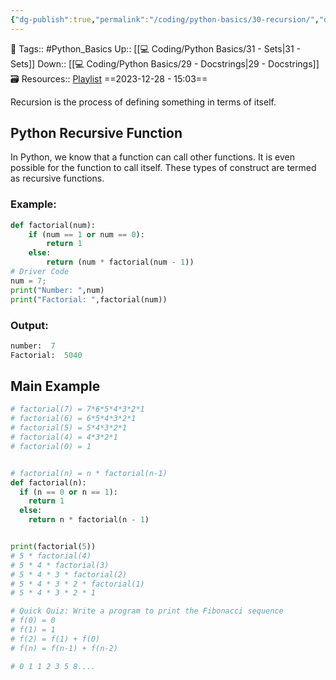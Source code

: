 ```yaml
---
{"dg-publish":true,"permalink":"/coding/python-basics/30-recursion/","dgPassFrontmatter":true,"noteIcon":"3","created":"2023-12-28T15:03:55.076+05:30","updated":"2023-12-28T19:58:51.282+05:30"}
---
```


🧶 Tags:: #Python_Basics 
Up:: [[💻 Coding/Python Basics/31 - Sets\|31 - Sets]]
Down:: [[💻 Coding/Python Basics/29 - Docstrings\|29 - Docstrings]]
🗃 Resources:: [Playlist](https://www.youtube.com/playlist?list=PLu0W_9lII9agwh1XjRt242xIpHhPT2llg)
==2023-12-28 - 15:03==

Recursion is the process of defining something in terms of itself.

## Python Recursive Function
In Python, we know that a function can call other functions. It is even possible for the function to call itself. These types of construct are termed as recursive functions.

### Example:
```python
def factorial(num):
	if (num == 1 or num == 0):
		return 1
	else:
		return (num * factorial(num - 1))
# Driver Code
num = 7;
print("Number: ",num)
print("Factorial: ",factorial(num))
```

### Output:
```python
number:  7
Factorial:  5040
```

## Main Example
```python
# factorial(7) = 7*6*5*4*3*2*1
# factorial(6) = 6*5*4*3*2*1
# factorial(5) = 5*4*3*2*1
# factorial(4) = 4*3*2*1
# factorial(0) = 1


# factorial(n) = n * factorial(n-1)
def factorial(n):
  if (n == 0 or n == 1):
    return 1
  else:
    return n * factorial(n - 1)


print(factorial(5))
# 5 * factorial(4)
# 5 * 4 * factorial(3)
# 5 * 4 * 3 * factorial(2)
# 5 * 4 * 3 * 2 * factorial(1)
# 5 * 4 * 3 * 2 * 1

# Quick Quiz: Write a program to print the Fibonacci sequence
# f(0) = 0
# f(1) = 1
# f(2) = f(1) + f(0)
# f(n) = f(n-1) + f(n-2)

# 0 1 1 2 3 5 8....
```